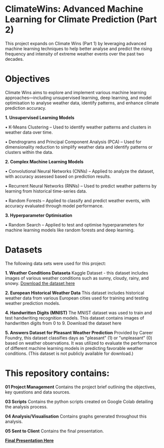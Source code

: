 <h1>ClimateWins: Advanced Machine Learning for Climate Prediction (Part 2)</h1>

This project expands on Climate Wins (Part 1) by leveraging advanced machine learning techniques to help better analyse and predict the rising frequency and intensity of extreme weather events over the past two decades.

<h1>Objectives</h1>

Climate Wins aims to explore and implement various machine learning approaches—including unsupervised learning, deep learning, and model optimisation to analyse weather data, identify patterns, and enhance climate prediction accuracy.

<b>1. Unsupervised Learning Models</b>

•  K-Means Clustering – Used to identify weather patterns and clusters in weather data over time.

•  Dendrograms and Principal Component Analysis (PCA) – Used for dimensionality reduction to simplify weather data and identify patterns or clusters within the data.


<b>2.  Complex Machine Learning Models</b>

• Convolutional Neural Networks (CNNs) – Applied to analyze the dataset, with accuracy assessed based on prediction results.

• Recurrent Neural Networks (RNNs) – Used to predict weather patterns by learning from historical time-series data.

• Random Forests – Applied to classify and predict weather events, with accuracy evaluated through model performance.


<b>3. Hyperparameter Optimisation</b>

• Random Search – Applied to test and optimise hyperparameters for machine learning models like random forests and deep learning.


<h1>Datasets</h1>

The following data sets were used for this project:

<b>1. Weather Conditions Dataseta</b>
Kaggle Dataset - this dataset includes images of various weather conditions such as sunny, cloudy, rainy, and snowy.
<a href="https://www.kaggle.com/datasets/pratik2901/multiclass-weather-dataset">Download the dataset here</a>


<b>2. European Historical Weather Data</b>
This dataset includes historical weather data from various European cities used for training and testing weather prediction models.


<b>4. Handwritten Digits (MNIST)</b>
The MNIST dataset was used to train and test handwriting recognition models. This dataset contains images of handwritten digits from 0 to 9.
Download the dataset here


<b>5. Answers Dataset for Pleasant Weather Prediction</b>
Provided by Career Foundry, this dataset classifies days as "pleasant" (1) or "unpleasant" (0) based on weather observations.
It was utilized to evaluate the performance of different machine learning models in predicting favorable weather conditions.
(This dataset is not publicly available for download.)



<h1>This repository contains:</h1>

<b>01 Project Management</b>
Contains the project brief outlining the objectives, key questions and data sources.

<b>03 Scripts</b>
Contains the python scripts created on Google Colab detailing the analysis process.

<b>04 Analysis/Visualisation</b>
Contains graphs generated throughout this analysis.

<b>05 Sent to Client</b> 
Contains the final presentation. 

<b><a href="https://vimeo.com/manage/videos/1059311734/2705f2c326">Final Presentation Here</a></b>











